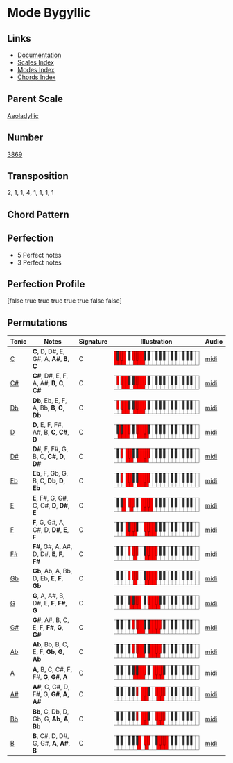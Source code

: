 # Mode Bygyllic

## Links

- [Documentation](README.md)
- [Scales Index](Scales.md)
- [Modes Index](Modes.md)
- [Chords Index](Chords.md)

## Parent Scale

[Aeoladyllic](ScaleAeoladyllic.md)

## Number

[3869](https://ianring.com/musictheory/scales/3869)

## Transposition

2, 1, 1, 4, 1, 1, 1, 1

## Chord Pattern



## Perfection

- 5 Perfect notes
- 3 Perfect notes

## Perfection Profile

[false true true true true true false false]

## Permutations

| Tonic | Notes | Signature | Illustration | Audio |
|-------|-------|-----------|--------------|-------|
| [C](ModeCNaturalBygyllic.md) | **C**, D, D#, E, G#, A, **A#**, **B**, **C** | C | ![CNaturalBygyllic](ModeCNaturalBygyllic.png) | [midi](https://github.com/edipermadi/music/blob/main/docs/ModeCNaturalBygyllic.mid?raw=true) |
| [C#](ModeCSharpBygyllic.md) | **C#**, D#, E, F, A, A#, **B**, **C**, **C#** | C | ![CSharpBygyllic](ModeCSharpBygyllic.png) | [midi](https://github.com/edipermadi/music/blob/main/docs/ModeCSharpBygyllic.mid?raw=true) |
| [Db](ModeDFlatBygyllic.md) | **Db**, Eb, E, F, A, Bb, **B**, **C**, **Db** | C | ![DFlatBygyllic](ModeDFlatBygyllic.png) | [midi](https://github.com/edipermadi/music/blob/main/docs/ModeDFlatBygyllic.mid?raw=true) |
| [D](ModeDNaturalBygyllic.md) | **D**, E, F, F#, A#, B, **C**, **C#**, **D** | C | ![DNaturalBygyllic](ModeDNaturalBygyllic.png) | [midi](https://github.com/edipermadi/music/blob/main/docs/ModeDNaturalBygyllic.mid?raw=true) |
| [D#](ModeDSharpBygyllic.md) | **D#**, F, F#, G, B, C, **C#**, **D**, **D#** | C | ![DSharpBygyllic](ModeDSharpBygyllic.png) | [midi](https://github.com/edipermadi/music/blob/main/docs/ModeDSharpBygyllic.mid?raw=true) |
| [Eb](ModeEFlatBygyllic.md) | **Eb**, F, Gb, G, B, C, **Db**, **D**, **Eb** | C | ![EFlatBygyllic](ModeEFlatBygyllic.png) | [midi](https://github.com/edipermadi/music/blob/main/docs/ModeEFlatBygyllic.mid?raw=true) |
| [E](ModeENaturalBygyllic.md) | **E**, F#, G, G#, C, C#, **D**, **D#**, **E** | C | ![ENaturalBygyllic](ModeENaturalBygyllic.png) | [midi](https://github.com/edipermadi/music/blob/main/docs/ModeENaturalBygyllic.mid?raw=true) |
| [F](ModeFNaturalBygyllic.md) | **F**, G, G#, A, C#, D, **D#**, **E**, **F** | C | ![FNaturalBygyllic](ModeFNaturalBygyllic.png) | [midi](https://github.com/edipermadi/music/blob/main/docs/ModeFNaturalBygyllic.mid?raw=true) |
| [F#](ModeFSharpBygyllic.md) | **F#**, G#, A, A#, D, D#, **E**, **F**, **F#** | C | ![FSharpBygyllic](ModeFSharpBygyllic.png) | [midi](https://github.com/edipermadi/music/blob/main/docs/ModeFSharpBygyllic.mid?raw=true) |
| [Gb](ModeGFlatBygyllic.md) | **Gb**, Ab, A, Bb, D, Eb, **E**, **F**, **Gb** | C | ![GFlatBygyllic](ModeGFlatBygyllic.png) | [midi](https://github.com/edipermadi/music/blob/main/docs/ModeGFlatBygyllic.mid?raw=true) |
| [G](ModeGNaturalBygyllic.md) | **G**, A, A#, B, D#, E, **F**, **F#**, **G** | C | ![GNaturalBygyllic](ModeGNaturalBygyllic.png) | [midi](https://github.com/edipermadi/music/blob/main/docs/ModeGNaturalBygyllic.mid?raw=true) |
| [G#](ModeGSharpBygyllic.md) | **G#**, A#, B, C, E, F, **F#**, **G**, **G#** | C | ![GSharpBygyllic](ModeGSharpBygyllic.png) | [midi](https://github.com/edipermadi/music/blob/main/docs/ModeGSharpBygyllic.mid?raw=true) |
| [Ab](ModeAFlatBygyllic.md) | **Ab**, Bb, B, C, E, F, **Gb**, **G**, **Ab** | C | ![AFlatBygyllic](ModeAFlatBygyllic.png) | [midi](https://github.com/edipermadi/music/blob/main/docs/ModeAFlatBygyllic.mid?raw=true) |
| [A](ModeANaturalBygyllic.md) | **A**, B, C, C#, F, F#, **G**, **G#**, **A** | C | ![ANaturalBygyllic](ModeANaturalBygyllic.png) | [midi](https://github.com/edipermadi/music/blob/main/docs/ModeANaturalBygyllic.mid?raw=true) |
| [A#](ModeASharpBygyllic.md) | **A#**, C, C#, D, F#, G, **G#**, **A**, **A#** | C | ![ASharpBygyllic](ModeASharpBygyllic.png) | [midi](https://github.com/edipermadi/music/blob/main/docs/ModeASharpBygyllic.mid?raw=true) |
| [Bb](ModeBFlatBygyllic.md) | **Bb**, C, Db, D, Gb, G, **Ab**, **A**, **Bb** | C | ![BFlatBygyllic](ModeBFlatBygyllic.png) | [midi](https://github.com/edipermadi/music/blob/main/docs/ModeBFlatBygyllic.mid?raw=true) |
| [B](ModeBNaturalBygyllic.md) | **B**, C#, D, D#, G, G#, **A**, **A#**, **B** | C | ![BNaturalBygyllic](ModeBNaturalBygyllic.png) | [midi](https://github.com/edipermadi/music/blob/main/docs/ModeBNaturalBygyllic.mid?raw=true) |
